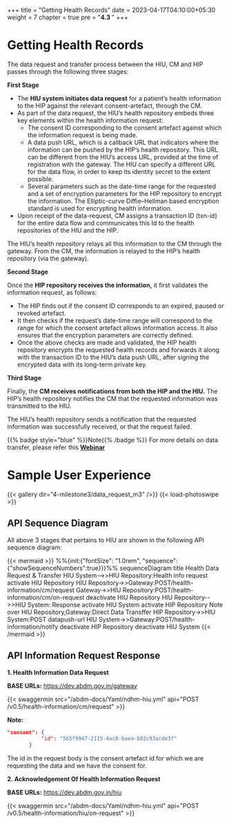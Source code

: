 +++
title = "Getting Health Records"
date = 2023-04-17T04:10:00+05:30
weight = 7
chapter = true
pre = "<b>4.3 </b>"
+++

# Getting Health Records

The data request and transfer process between the HIU, CM and HIP passes through the following three stages:

**First Stage**

- The **HIU system initiates data request** for a patient’s health information to the HIP against the relevant consent-artefact, through the CM.
- As part of the data request, the HIU’s health repository embeds three key elements within the health information request:
	- The consent ID corresponding to the consent artefact against which the information request is being made.
	- A data push URL, which is a callback URL that indicators where the information can be pushed by the HIP’s health repository. This URL can be different from the HIU’s access URL, provided at the time of registration with the gateway. The HIU can specify a different URL for the data flow, in order to keep its identity secret to the extent possible.
	- Several parameters such as the date-time range for the requested and a set of encryption parameters for the HIP repository to encrypt the information. The Elliptic-curve Diffie–Hellman based encryption standard is used for encrypting health information.
- Upon receipt of the data-request, CM assigns a transaction ID (txn-id) for the entire data flow and communicates this Id to the health repositories of the HIU and the HIP.

The HIU’s health repository relays all this information to the CM through the gateway. From the CM, the information is relayed to the HIP’s health repository (via the gateway).

**Second Stage**

Once the **HIP repository receives the information,** it first validates the information request, as follows:

- The HIP finds out if the consent ID corresponds to an expired, paused or revoked artefact.
- It then checks if the request’s date-time range will correspond to the range for which the consent artefact allows information access. It also ensures that the encryption parameters are correctly defined.
- Once the above checks are made and validated, the HIP health repository encrypts the requested health records and forwards it along with the transaction ID to the HIU’s data push URL, after signing the encrypted data with its long-term private key.

**Third Stage**

Finally, the **CM receives notifications from both the HIP and the HIU.** The HIP’s health repository notifies the CM that the requested information was transmitted to the HIU.

The HIU’s health repository sends a notification that the requested information was successfully received, or that the request failed.

{{% badge style="blue" %}}Note{{% /badge %}} For more details on data transfer, please refer this [**Webinar**](https://www.youtube.com/watch?v=oZ9Z2JtO21Q)

# Sample User Experience

{{< gallery dir="4-milestone3/data_request_m3" />}} {{< load-photoswipe >}}

## API Sequence Diagram

All above 3 stages that pertains to HIU are shown in the following API sequence diagram:

{{< mermaid >}}
%%{init:{"fontSize": "1.0rem", "sequence":{"showSequenceNumbers":true}}}%%
sequenceDiagram
title Health Data Request & Transfer
HIU System-->>HIU Repository:Health info request
activate HIU Repository
HIU Repository->>Gateway:POST/health-information/cm/request
Gateway->>HIU Repository:POST/health-information/cm/on-request
deactivate HIU Repository
HIU Repository-->>HIU System: Response
activate HIU System
activate HIP Repository
Note over HIU Repository,Gateway:Direct Data Transffer
HIP Repository->>HIU System:POST datapush-url
HIU System->>Gateway:POST/health-information/notify
deactivate HIP Repository
deactivate HIU System
{{< /mermaid >}}

## API Information Request Response

**1. Health Information Data Request**

**BASE URLs:**  https://dev.abdm.gov.in/gateway

{{< swaggermin src="/abdm-docs/Yaml/ndhm-hiu.yml" api="POST /v0.5/health-information/cm/request" >}}

**Note:**
 ```json
 "consent": {
            "id": "5b5f9947-2115-4ac8-baea-b82c93acde3f"
        }
```
The id in the request body is the consent artefact id for which we are requesting the data and we have the consent for.


**2. Acknowledgement Of Health Information Request**

**BASE URLs:**  https://dev.abdm.gov.in/hiu

{{< swaggermin src="/abdm-docs/Yaml/ndhm-hiu.yml" api="POST /v0.5/health-information/hiu/on-request" >}}
